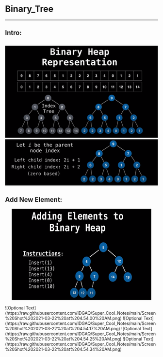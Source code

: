 # Binary_Tree
---

## Intro:
![Optional Text](https://raw.githubusercontent.com/IDGAQ/Super_Cool_Notes/main/Screen%20Shot%202021-03-22%20at%204.35.06%20AM.png)
![Optional Text](https://raw.githubusercontent.com/IDGAQ/Super_Cool_Notes/main/Screen%20Shot%202021-03-22%20at%204.49.58%20AM.png)
---

## Add New Element:

<p align="center">
  <img width="460" height="300" src="https://github.com/IDGAQ/Super_Cool_Notes/blob/main/Screen%20Shot%202021-03-22%20at%204.53.10%20AM.png">
</p>
![Optional Text](https://raw.githubusercontent.com/IDGAQ/Super_Cool_Notes/main/Screen%20Shot%202021-03-22%20at%204.54.00%20AM.png)
![Optional Text](https://raw.githubusercontent.com/IDGAQ/Super_Cool_Notes/main/Screen%20Shot%202021-03-22%20at%204.54.17%20AM.png)
![Optional Text](https://raw.githubusercontent.com/IDGAQ/Super_Cool_Notes/main/Screen%20Shot%202021-03-22%20at%204.54.25%20AM.png)
![Optional Text](https://raw.githubusercontent.com/IDGAQ/Super_Cool_Notes/main/Screen%20Shot%202021-03-22%20at%204.54.34%20AM.png)

